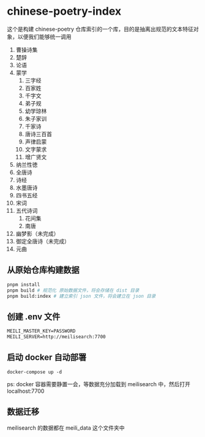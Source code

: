 # chinese-poetry-index

这个是构建 chinese-poetry 仓库索引的一个库，目的是抽离出规范的文本特征对象，以便我们能够统一调用

1. 曹操诗集
2. 楚辞
3. 论语
4. 蒙学
    1. 三字经
    2. 百家姓
    3. 千字文
    4. 弟子规
    5. 幼学琼林
    6. 朱子家训
    7. 千家诗
    8. 唐诗三百首
    9. 声律启蒙
    10. 文字蒙求
    11. 增广贤文
5. 纳兰性徳
6. 全唐诗
7. 诗经
8. 水墨唐诗
9. 四书五经
10. 宋词
11. 五代诗词
    1. 花间集
    2. 南唐
12. 幽梦影（未完成）
13. 御定全唐诗（未完成）
14. 元曲

## 从原始仓库构建数据

```sh
pnpm install
pnpm build # 规范化 原始数据文件，将会存储在 dist 目录
pnpm build:index # 建立索引 json 文件，将会建立在 json 目录
```

## 创建 .env 文件

```txt
MEILI_MASTER_KEY=PASSWORD
MEILI_SERVER=http://meilisearch:7700
```

## 启动 docker 自动部署

```
docker-compose up -d
```

ps: docker 容器需要静置一会，等数据充分加载到 meilisearch 中，然后打开 localhost:7700

## 数据迁移

meilisearch 的数据都在 meili_data 这个文件夹中
